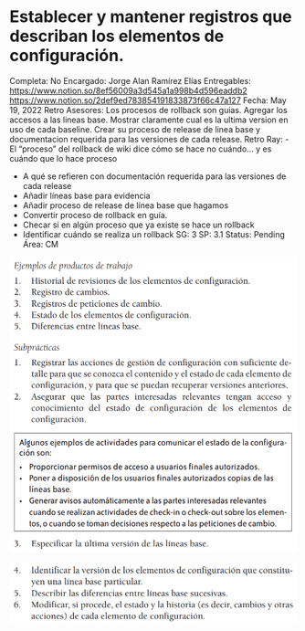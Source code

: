 # Establecer y mantener registros que describan los elementos de configuración.

Completa: No
Encargado: Jorge Alan Ramírez Elías
Entregables: https://www.notion.so/8ef56009a3d545a1a998b4d596eaddb2 
https://www.notion.so/2def9ed783854191833873f66c47a127 
Fecha: May 19, 2022
Retro Asesores: Los procesos de rollback son guias. Agregar los accesos a las lineas base. Mostrar claramente cual es la ultima version en uso de cada baseline. Crear su proceso de release de linea base y documentacion requerida para las versiones de cada release.
Retro Ray: - El “proceso” del rollback de wiki dice cómo se hace no cuándo... y es cuándo que lo hace proceso
- A qué se refieren con documentación requerida para las versiones de cada release
- Añadir líneas base para evidencia
- Añadir proceso de release de línea base que hagamos
- Convertir proceso de rollback en guía.
- Checar si en algún proceso que ya existe se hace un rollback
- Identificar cuándo se realiza un rollback
SG: 3
SP: 3.1
Status: Pending
Área: CM

![Untitled](Establecer%20y%20mantener%20registros%20que%20describan%20los%20%205d7e94f1e01f4768bcc9c99dbde30f66/Untitled.png)

![Untitled](Establecer%20y%20mantener%20registros%20que%20describan%20los%20%205d7e94f1e01f4768bcc9c99dbde30f66/Untitled%201.png)